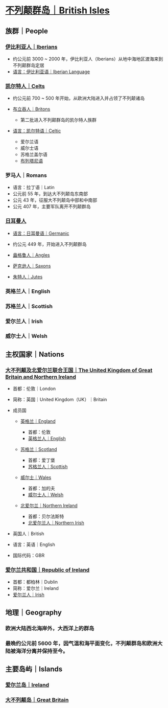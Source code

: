# [不列颠群岛｜British Isles](https://en.wikipedia.org/wiki/British_Isles)

## 族群｜People

### [伊比利亚人｜Iberians](https://en.wikipedia.org/wiki/Iberians)

- 约公元前 3000 ~ 2000 年，伊比利亚人（Iberians）从地中海地区渡海来到不列颠群岛定居
- [语言：伊比利亚语｜Iberian Language](https://en.wikipedia.org/wiki/Iberian_language)

### [凯尔特人｜Celts](https://zh.wikipedia.org/wiki/凯尔特人)

- 约公元前 700 ~ 500 年开始，从欧洲大陆进入并占领了不列颠诸岛
- [布立吞人｜Britons](http://https://zh.wikipedia.org/wiki/凱爾特布立吞人)

	- 第二批进入不列颠群岛的凯尔特人族群

- [语言：凯尔特语｜Celtic](https://zh.wikipedia.org/wiki/凯尔特语族)

	- 爱尔兰语
	- 威尔士语
	- 苏格兰盖尔语
	- [布列塔尼语](https://zh.wikipedia.org/wiki/布列塔尼语)

### 罗马人｜Romans

- 语言：拉丁语｜Latin
- 公元前 55 年，到达大不列颠岛东南部
- 公元 43 年，征服大不列颠岛中部和中南部
- 公元 407 年，主要军队离开不列颠群岛

### [日耳曼人](https://zh.wikipedia.org/wiki/日耳曼人)

- [语言：日耳曼语｜Germanic](https://zh.wikipedia.org/wiki/日耳曼语族)

- 约公元 449 年，开始进入不列颠群岛
- [盎格鲁人｜Angles](https://zh.wikipedia.org/wiki/盎格魯人)

- [萨克逊人｜Saxons](https://zh.wikipedia.org/wiki/撒克遜人)

- [朱特人｜Jutes](https://zh.wikipedia.org/wiki/朱特人)

### 英格兰人｜English

### 苏格兰人｜Scottish

### 爱尔兰人｜Irish

### 威尔士人｜Welsh

## 主权国家｜Nations

### [大不列颠及北爱尔兰联合王国｜The United Kingdom of Great Britain and Northern Ireland](https://zh.wikipedia.org/wiki/英国)

- 首都：伦敦｜London
- 简称：英国｜United Kingdom（UK）｜Britain
- 成员国

	- [英格兰｜England](https://zh.wikipedia.org/wiki/英格兰)

		- 首都：伦敦
		- [英格兰人｜English](https://zh.wikipedia.org/wiki/英格蘭人)

	- [苏格兰｜Scotland](https://zh.wikipedia.org/wiki/蘇格蘭)

		- 首都：爱丁堡
		- [苏格兰人｜Scottish](https://zh.wikipedia.org/zh-cn/蘇格蘭人)

	- [威尔士｜Wales](https://zh.wikipedia.org/wiki/威爾斯)

		- 首都：加的夫
		- [威尔士人｜Welsh](https://zh.wikipedia.org/wiki/威爾斯人)

	- [北爱尔兰｜Northern Ireland](https://zh.wikipedia.org/wiki/北爱尔兰)

		- 首都：贝尔法斯特
		- [北爱尔兰人｜Northern Irish](https://en.wikipedia.org/wiki/People_of_Northern_Ireland)

- 英国人｜British
- 语言：英语｜English
- 国际代码：GBR

### [爱尔兰共和国｜Republic of Ireland](https://zh.wikipedia.org/wiki/爱尔兰)

- 首都：都柏林｜Dublin
- 简称：爱尔兰｜Ireland
- [爱尔兰人｜Irish](https://zh.wikipedia.org/wiki/爱尔兰人)

## 地理｜Geography

### 欧洲大陆西北海岸外，大西洋上的群岛

### 最晚约公元前 5600 年，因气温和海平面变化，不列颠群岛和欧洲大陆被海洋分离并保持至今。

## 主要岛屿｜Islands

### [爱尔兰岛｜Ireland](https://zh.wikipedia.org/wiki/愛爾蘭島)

### [大不列颠岛｜Great Britain](https://en.wikipedia.org/wiki/Great_Britain)

